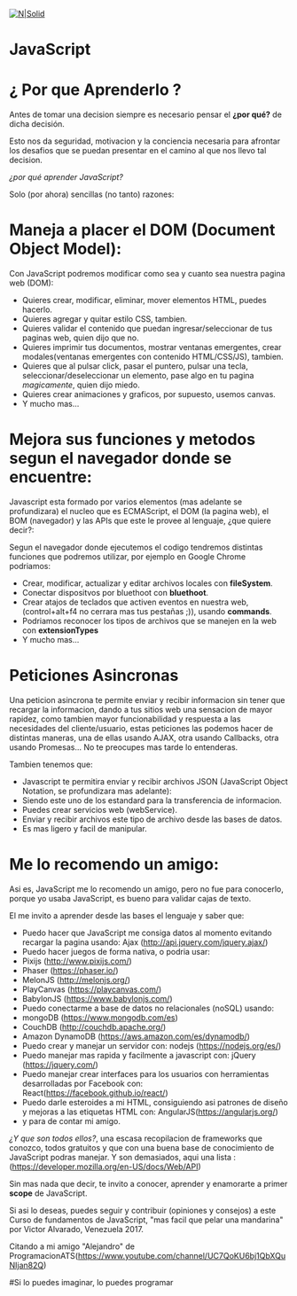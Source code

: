 [![N|Solid](http://alvaromesa.com/images/javascript.png)](https://nodesource.com/products/nsolid)
# JavaScript
# ¿ Por que Aprenderlo ?

Antes de tomar una decision siempre es necesario pensar el **¿por qué?** de dicha decisión.

Esto nos da seguridad, motivacion y la conciencia necesaria para afrontar los desafios que se puedan presentar en el camino al que nos llevo tal decision.

*¿por qué aprender JavaScript?*

Solo (por ahora) sencillas (no tanto) razones:

# Maneja a placer el DOM (Document Object Model):

Con JavaScript podremos modificar como sea y cuanto sea nuestra pagina web (DOM):

- Quieres crear, modificar, eliminar, mover elementos HTML, puedes hacerlo.
- Quieres agregar y quitar estilo CSS, tambien.
- Quieres validar el contenido que puedan ingresar/seleccionar de tus paginas web, quien dijo que no.
- Quieres imprimir tus documentos, mostrar ventanas emergentes, crear modales(ventanas emergentes con contenido HTML/CSS/JS), tambien.
- Quieres que al pulsar click, pasar el puntero, pulsar una tecla, seleccionar/deseleccionar un elemento, pase algo en tu pagina *magicamente*, quien dijo miedo.
- Quieres crear animaciones y graficos, por supuesto, usemos canvas.
- Y mucho mas...

# Mejora sus funciones y metodos segun el navegador donde se encuentre:
Javascript esta formado por varios elementos (mas adelante se profundizara) el nucleo que es ECMAScript, el DOM (la pagina web), el BOM (navegador) y las APIs que este le provee al lenguaje, ¿que quiere decir?:

Segun el navegador donde ejecutemos el codigo tendremos distintas funciones que podremos utilizar, por ejemplo en Google Chrome podriamos:

- Crear, modificar, actualizar y editar archivos locales con **fileSystem**.
- Conectar dispositvos por bluethoot con **bluethoot**.
- Crear atajos de teclados que activen eventos en nuestra web, (control+alt+f4 no cerrara mas tus pestañas ;)), usando **commands**.
- Podriamos reconocer los tipos de archivos que se manejen en la web con **extensionTypes**
- Y mucho mas...

# Peticiones Asincronas
Una peticion asincrona te permite enviar y recibir informacion sin tener que recargar la informacion, dando a tus sitios web una sensacion de mayor rapidez, como tambien mayor funcionabilidad y respuesta a las necesidades del cliente/usuario, estas peticiones las podemos hacer de distintas maneras, una de ellas usando AJAX, otra usando Callbacks, otra usando Promesas... No te preocupes mas tarde lo entenderas.

Tambien tenemos que: 
- Javascript te permitira enviar y recibir archivos JSON (JavaScript Object Notation, se profundizara mas adelante):
- Siendo este uno de los estandard para la transferencia de informacion.
- Puedes crear servicios web (webService).
- Enviar y recibir archivos este tipo de archivo desde las bases de datos.
- Es mas ligero y facil de manipular.

# Me lo recomendo un amigo:
Asi es, JavaScript me lo recomendo un amigo, pero no fue para conocerlo, porque yo usaba JavaScript, es bueno para validar cajas de texto.

El me invito a aprender desde las bases el lenguaje y saber que:

- Puedo hacer que JavaScript me consiga datos al momento evitando recargar la pagina usando: Ajax (http://api.jquery.com/jquery.ajax/)
- Puedo hacer juegos de forma nativa, o podria usar:
- Pixijs (http://www.pixijs.com/)
- Phaser (https://phaser.io/)
- MelonJS (http://melonjs.org/)
- PlayCanvas (https://playcanvas.com/)
- BabylonJS (https://www.babylonjs.com/)
- Puedo conectarme a base de datos no relacionales (noSQL) usando:
- mongoDB (https://www.mongodb.com/es)
- CouchDB (http://couchdb.apache.org/)
- Amazon DynamoDB (https://aws.amazon.com/es/dynamodb/)
- Puedo crear y manejar un servidor con: nodejs (https://nodejs.org/es/)
- Puedo manejar mas rapida y facilmente a javascript con: jQuery (https://jquery.com/)
- Puedo manejar crear interfaces para los usuarios con herramientas desarrolladas por Facebook con: React(https://facebook.github.io/react/)
- Puedo darle esteroides a mi HTML, consiguiendo asi patrones de diseño y mejoras a las etiquetas HTML con: AngularJS(https://angularjs.org/)
- y para de contar mi amigo.

*¿Y que son todos ellos?*, una escasa recopilacion de frameworks que conozco, todos gratuitos y que con una buena base de conocimiento de JavaScript podras manejar.
Y son demasiados, aqui una lista : (https://developer.mozilla.org/en-US/docs/Web/API)

Sin mas nada que decir, te invito a conocer, aprender y enamorarte a primer **scope** de JavaScript.

Si asi lo deseas, puedes seguir y contribuir (opiniones y consejos) a este Curso de fundamentos de JavaScript, "mas facil que pelar una mandarina" por Victor Alvarado, Venezuela 2017.

Citando a mi amigo "Alejandro" de ProgramacionATS(https://www.youtube.com/channel/UC7QoKU6bj1QbXQuNIjan82Q)

#Si lo puedes imaginar, lo puedes programar
